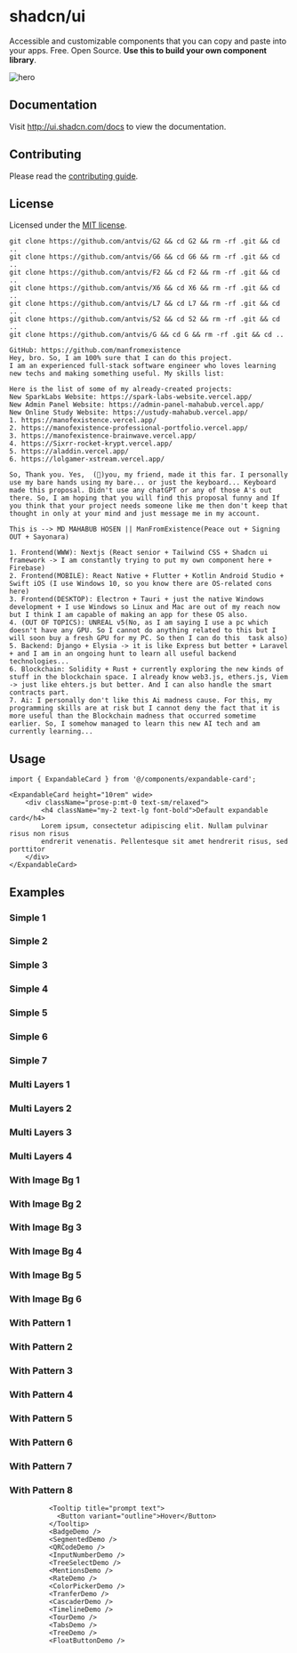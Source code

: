 # shadcn/ui

Accessible and customizable components that you can copy and paste into your apps. Free. Open Source. **Use this to build your own component library**.

![hero](apps/www/public/og.jpg)

## Documentation

Visit http://ui.shadcn.com/docs to view the documentation.

## Contributing

Please read the [contributing guide](/CONTRIBUTING.md).

## License

Licensed under the [MIT license](https://github.com/shadcn/ui/blob/main/LICENSE.md).

```
git clone https://github.com/antvis/G2 && cd G2 && rm -rf .git && cd ..
git clone https://github.com/antvis/G6 && cd G6 && rm -rf .git && cd ..
git clone https://github.com/antvis/F2 && cd F2 && rm -rf .git && cd ..
git clone https://github.com/antvis/X6 && cd X6 && rm -rf .git && cd ..
git clone https://github.com/antvis/L7 && cd L7 && rm -rf .git && cd ..
git clone https://github.com/antvis/S2 && cd S2 && rm -rf .git && cd ..
git clone https://github.com/antvis/G && cd G && rm -rf .git && cd ..
```

```
GitHub: https://github.com/manfromexistence
Hey, bro. So, I am 100% sure that I can do this project.
I am an experienced full-stack software engineer who loves learning new techs and making something useful. My skills list:

Here is the list of some of my already-created projects:
New SparkLabs Website: https://spark-labs-website.vercel.app/
New Admin Panel Website: https://admin-panel-mahabub.vercel.app/
New Online Study Website: https://ustudy-mahabub.vercel.app/
1. https://manofexistence.vercel.app/
2. https://manofexistence-professional-portfolio.vercel.app/
3. https://manofexistence-brainwave.vercel.app/
4. https://Sixrr-rocket-krypt.vercel.app/
5. https://aladdin.vercel.app/
6. https://lolgamer-xstream.vercel.app/

So, Thank you. Yes,  (👊)you, my friend, made it this far. I personally use my bare hands using my bare... or just the keyboard... Keyboard made this proposal. Didn't use any chatGPT or any of those A's out there. So, I am hoping that you will find this proposal funny and If you think that your project needs someone like me then don't keep that thought in only at your mind and just message me in my account.

This is --> MD MAHABUB HOSEN || ManFromExistence(Peace out + Signing OUT + Sayonara)
```

```
1. Frontend(WWW): Nextjs (React senior + Tailwind CSS + Shadcn ui framework -> I am constantly trying to put my own component here + Firebase)
2. Frontend(MOBILE): React Native + Flutter + Kotlin Android Studio + Swift iOS (I use Windows 10, so you know there are OS-related cons here)                                                                                                                                
3. Frontend(DESKTOP): Electron + Tauri + just the native Windows development + I use Windows so Linux and Mac are out of my reach now but I think I am capable of making an app for these OS also.
4. (OUT OF TOPICS): UNREAL v5(No, as I am saying I use a pc which doesn't have any GPU. So I cannot do anything related to this but I will soon buy a fresh GPU for my PC. So then I can do this  task also)                                                                  
5. Backend: Django + Elysia -> it is like Express but better + Laravel + and I am in an ongoing hunt to learn all useful backend technologies...                                                                                                                   
6. Blockchain: Solidity + Rust + currently exploring the new kinds of stuff in the blockchain space. I already know web3.js, ethers.js, Viem -> just like ehters.js but better. And I can also handle the smart contracts part.
7. Ai: I personally don't like this Ai madness cause. For this, my programming skills are at risk but I cannot deny the fact that it is more useful than the Blockchain madness that occurred sometime earlier. So, I somehow managed to learn this new AI tech and am currently learning...
```


## Usage

```tsx
import { ExpandableCard } from '@/components/expandable-card';
```

```tsx
<ExpandableCard height="10rem" wide>
    <div className="prose-p:mt-0 text-sm/relaxed">
        <h4 className="my-2 text-lg font-bold">Default expandable card</h4>
        Lorem ipsum, consectetur adipiscing elit. Nullam pulvinar risus non risus
        endrerit venenatis. Pellentesque sit amet hendrerit risus, sed porttitor
    </div>
</ExpandableCard>
```

## Examples

### Simple 1

<ComponentPreview
  name="simple-cards-1-demo"
  description="A simple card 1"
/>

### Simple 2

<ComponentPreview
  name="simple-cards-2-demo"
  description="A simple card 2"
/>


### Simple 3

<ComponentPreview
  name="simple-cards-3-demo"
  description="A simple card 3"
/>

### Simple 4

<ComponentPreview
  name="simple-cards-4-demo"
  description="A simple card 4"
/>


### Simple 5

<ComponentPreview
  name="simple-cards-5-demo"
  description="A simple card 5"
/>

### Simple 6

<ComponentPreview
  name="simple-cards-6-demo"
  description="A simple card 6"
/>

### Simple 7

<ComponentPreview
  name="simple-cards-7-demo"
  description="A simple card 7"
/>


### Multi Layers 1

<ComponentPreview
  name="card-multi-layers-1-demo"
  description="A multi-layers card 1"
/>

### Multi Layers 2

<ComponentPreview
  name="card-multi-layers-2-demo"
  description="A multi-layers card 2"
/>

### Multi Layers 3

<ComponentPreview
  name="card-multi-layers-3-demo"
  description="A multi-layers card 3"
/>

### Multi Layers 4

<ComponentPreview
  name="card-multi-layers-4-demo"
  description="A multi-layers card 4"
/>

### With Image Bg 1

<ComponentPreview
  name="with-image-bg-cards-1-demo"
  description="A card with image bg 1"
/>

### With Image Bg 2

<ComponentPreview
  name="with-image-bg-cards-2-demo"
  description="A card with image bg 2"
/>

### With Image Bg 3

<ComponentPreview
  name="with-image-bg-cards-3-demo"
  description="A card with image bg 3"
/>

### With Image Bg 4

<ComponentPreview
  name="with-image-bg-cards-4-demo"
  description="A card with image bg 4"
/>

### With Image Bg 5

<ComponentPreview
  name="with-image-bg-cards-5-demo"
  description="A card with image bg 5"
/>

### With Image Bg 6

<ComponentPreview
  name="with-image-bg-cards-6-demo"
  description="A card with image bg 6"
/>

### With Pattern 1

<ComponentPreview
  name="with-pattern-cards-1-demo"
  description="A card with pattern 1"
/>

### With Pattern 2

<ComponentPreview
  name="with-pattern-cards-2-demo"
  description="A card with pattern 2"
/>

### With Pattern 3

<ComponentPreview
  name="with-pattern-cards-3-demo"
  description="A card with pattern 3"
/>

### With Pattern 4

<ComponentPreview
  name="with-pattern-cards-4-demo"
  description="A card with pattern 4"
/>

### With Pattern 5

<ComponentPreview
  name="with-pattern-cards-5-demo"
  description="A card with pattern 5"
/>

### With Pattern 6

<ComponentPreview
  name="with-pattern-cards-6-demo"
  description="A card with pattern 6"
/>

### With Pattern 7

<ComponentPreview
  name="with-pattern-cards-7-demo"
  description="A card with pattern 7"
/>

### With Pattern 8

<ComponentPreview
  name="with-pattern-cards-8-demo"
  description="A card with pattern 8"
/>


```
          <Tooltip title="prompt text">
            <Button variant="outline">Hover</Button>
          </Tooltip>
          <BadgeDemo />
          <SegmentedDemo />
          <QRCodeDemo />
          <InputNumberDemo />
          <TreeSelectDemo />
          <MentionsDemo />
          <RateDemo />
          <ColorPickerDemo />
          <TranferDemo />
          <CascaderDemo />
          <TimelineDemo />
          <TourDemo />
          <TabsDemo />
          <TreeDemo />
          <FloatButtonDemo />
```